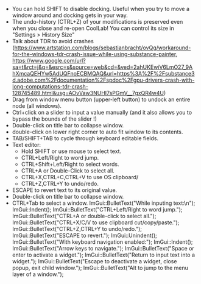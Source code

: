 - You can hold SHIFT to disable docking. Useful when you try to move a window around and docking gets in your way.
- The undo-history (CTRL+Z) of your modifications is preserved even when you close and re-open CoolLab! You can control its size in "Settings > History Size"
- Talk about TDR to avoid crashes (https://www.artstation.com/blogs/sebastianbracht/ovQg/workaround-for-the-windows-tdr-crash-issue-while-using-substance-painter, https://www.google.com/url?sa=t&rct=j&q=&esrc=s&source=web&cd=&ved=2ahUKEwiV6LmO27_9AhXmcaQEHYw5AdUQFnoECBMQAQ&url=https%3A%2F%2Fsubstance3d.adobe.com%2Fdocumentation%2Fspdoc%2Fgpu-drivers-crash-with-long-computations-tdr-crash-128745489.html&usg=AOvVaw3NUHI7sPGmV__7gxQR4w4U)
- Drag from window menu button (upper-left button) to undock an entire node (all windows).
- Ctrl+click on a slider to input a value manually (and it also allows you to bypass the bounds of the slider !)
- Double-click on title bar to collapse window.
- double-click on lower right corner to auto fit window to its contents.
- TAB/SHIFT+TAB to cycle through keyboard editable fields.
- Text editor:
   - Hold SHIFT or use mouse to select text.
   - CTRL+Left/Right to word jump.
   - CTRL+Shift+Left/Right to select words.
   - CTRL+A or Double-Click to select all.
   - CTRL+X,CTRL+C,CTRL+V to use OS clipboard/
   - CTRL+Z,CTRL+Y to undo/redo.
 - ESCAPE to revert text to its original value.
- Double-click on title bar to collapse window.
- CTRL+Tab to select a window.
    ImGui::BulletText("While inputing text:\n");
    ImGui::Indent();
    ImGui::BulletText("CTRL+Left/Right to word jump.");
    ImGui::BulletText("CTRL+A or double-click to select all.");
    ImGui::BulletText("CTRL+X/C/V to use clipboard cut/copy/paste.");
    ImGui::BulletText("CTRL+Z,CTRL+Y to undo/redo.");
    ImGui::BulletText("ESCAPE to revert.");
    ImGui::Unindent();
    ImGui::BulletText("With keyboard navigation enabled:");
    ImGui::Indent();
    ImGui::BulletText("Arrow keys to navigate.");
    ImGui::BulletText("Space or enter to activate a widget.");
    ImGui::BulletText("Return to input text into a widget.");
    ImGui::BulletText("Escape to deactivate a widget, close popup, exit child window.");
    ImGui::BulletText("Alt to jump to the menu layer of a window.");
